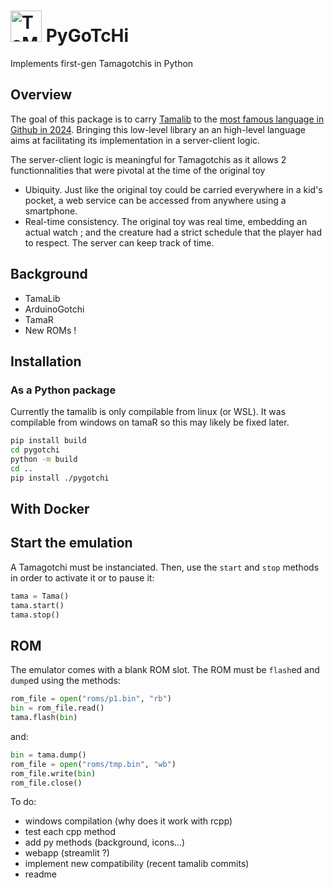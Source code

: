 # <img src="https://static.wikia.nocookie.net/tamagotchi/images/7/7c/Nyorotchi_anim_gen1.gif/revision/latest?cb=20181014132249" alt="TaMaGoTcHi" width="50"/> PyGoTcHi

Implements first-gen Tamagotchis in Python

## Overview

The goal of this package is to carry [Tamalib](https://github.com/jcrona/tamalib) to the [most famous language in Github in 2024](https://github.blog/news-insights/octoverse/octoverse-2024/). Bringing this low-level library an an high-level language aims at facilitating its implementation in a server-client logic.

The server-client logic is meaningful for Tamagotchis as it allows 2 functionnalities that were pivotal at the time of the original toy

- Ubiquity. Just like the original toy could be carried everywhere in a kid's pocket, a web service can be accessed from anywhere using a smartphone.
- Real-time consistency. The original toy was real time, embedding an actual watch ; and the creature had a strict schedule that the player had to respect. The server can keep track of time.

## Background

- TamaLib
- ArduinoGotchi
- TamaR
- New ROMs !

## Installation

### As a Python package

Currently the tamalib is only compilable from linux (or WSL). It was compilable from windows on tamaR so this may likely be fixed later.

```sh
pip install build
cd pygotchi
python -m build
cd ..
pip install ./pygotchi
```

## With Docker


## Start the emulation

A Tamagotchi must be instanciated. Then, use the `start` and `stop` methods in order to activate it or to pause it:

```py
tama = Tama()
tama.start()
tama.stop()
```

## ROM

The emulator comes with a blank ROM slot. The ROM must be `flash`ed and `dump`ed using the methods:

```py
rom_file = open("roms/p1.bin", "rb")
bin = rom_file.read() 
tama.flash(bin)
```

and:

```py
bin = tama.dump()
rom_file = open("roms/tmp.bin", "wb")  
rom_file.write(bin)  
rom_file.close()
```

To do:

- windows compilation (why does it work with rcpp)
- test each cpp method
- add py methods (background, icons...)
- webapp (streamlit ?)
- implement new compatibility (recent tamalib commits)
- readme
